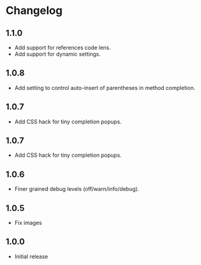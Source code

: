 # Changelog

## 1.1.0
- Add support for references code lens.
- Add support for dynamic settings.

## 1.0.8
- Add setting to control auto-insert of parentheses in method completion.

## 1.0.7
- Add CSS hack for tiny completion popups.

## 1.0.7
- Add CSS hack for tiny completion popups.

## 1.0.6
- Finer grained debug levels (off/warn/info/debug).

## 1.0.5
- Fix images

## 1.0.0
- Initial release
